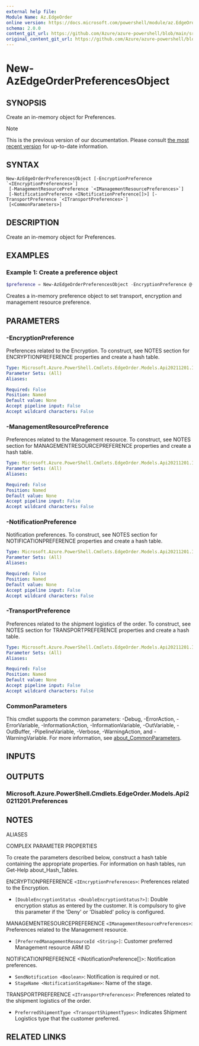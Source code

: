 ```yaml
---
external help file: 
Module Name: Az.EdgeOrder
online version: https://docs.microsoft.com/powershell/module/az.EdgeOrder/new-AzEdgeOrderPreferencesObject
schema: 2.0.0
content_git_url: https://github.com/Azure/azure-powershell/blob/main/src/EdgeOrder/help/New-AzEdgeOrderPreferencesObject.md
original_content_git_url: https://github.com/Azure/azure-powershell/blob/main/src/EdgeOrder/help/New-AzEdgeOrderPreferencesObject.md
---
```


# New-AzEdgeOrderPreferencesObject

## SYNOPSIS
Create an in-memory object for Preferences.

> [!NOTE]
>This is the previous version of our documentation. Please consult [the most recent version](/powershell/module/az.edgeorder/new-azedgeorderpreferencesobject) for up-to-date information.

## SYNTAX

```
New-AzEdgeOrderPreferencesObject [-EncryptionPreference `<IEncryptionPreferences>`]
 [-ManagementResourcePreference `<IManagementResourcePreferences>`]
 [-NotificationPreference <INotificationPreference[]>] [-TransportPreference `<ITransportPreferences>`]
 [<CommonParameters>]
```

## DESCRIPTION
Create an in-memory object for Preferences.

## EXAMPLES

### Example 1: Create a preference object
```powershell
$preference = New-AzEdgeOrderPreferencesObject -EncryptionPreference @{DoubleEncryptionStatus = "Disabled"} -TransportPreference @{PreferredShipmentType = "MicrosoftManaged"} -ManagementResourcePreference @{PreferredManagementResourceId = "/subscriptions/managementSubscriptionId/resourceGroups/resourceGroupName/providers/Microsoft.DataBoxEdge/DataBoxEdgeDevices/1GPUtest"}
```

Creates a in-memory preference object to set transport, encryption and management resource preference.

## PARAMETERS

### -EncryptionPreference
Preferences related to the Encryption.
To construct, see NOTES section for ENCRYPTIONPREFERENCE properties and create a hash table.

```yaml
Type: Microsoft.Azure.PowerShell.Cmdlets.EdgeOrder.Models.Api20211201.IEncryptionPreferences
Parameter Sets: (All)
Aliases:

Required: False
Position: Named
Default value: None
Accept pipeline input: False
Accept wildcard characters: False
```

### -ManagementResourcePreference
Preferences related to the Management resource.
To construct, see NOTES section for MANAGEMENTRESOURCEPREFERENCE properties and create a hash table.

```yaml
Type: Microsoft.Azure.PowerShell.Cmdlets.EdgeOrder.Models.Api20211201.IManagementResourcePreferences
Parameter Sets: (All)
Aliases:

Required: False
Position: Named
Default value: None
Accept pipeline input: False
Accept wildcard characters: False
```

### -NotificationPreference
Notification preferences.
To construct, see NOTES section for NOTIFICATIONPREFERENCE properties and create a hash table.

```yaml
Type: Microsoft.Azure.PowerShell.Cmdlets.EdgeOrder.Models.Api20211201.INotificationPreference[]
Parameter Sets: (All)
Aliases:

Required: False
Position: Named
Default value: None
Accept pipeline input: False
Accept wildcard characters: False
```

### -TransportPreference
Preferences related to the shipment logistics of the order.
To construct, see NOTES section for TRANSPORTPREFERENCE properties and create a hash table.

```yaml
Type: Microsoft.Azure.PowerShell.Cmdlets.EdgeOrder.Models.Api20211201.ITransportPreferences
Parameter Sets: (All)
Aliases:

Required: False
Position: Named
Default value: None
Accept pipeline input: False
Accept wildcard characters: False
```

### CommonParameters
This cmdlet supports the common parameters: -Debug, -ErrorAction, -ErrorVariable, -InformationAction, -InformationVariable, -OutVariable, -OutBuffer, -PipelineVariable, -Verbose, -WarningAction, and -WarningVariable. For more information, see [about_CommonParameters](http://go.microsoft.com/fwlink/?LinkID=113216).

## INPUTS

## OUTPUTS

### Microsoft.Azure.PowerShell.Cmdlets.EdgeOrder.Models.Api20211201.Preferences

## NOTES

ALIASES

COMPLEX PARAMETER PROPERTIES

To create the parameters described below, construct a hash table containing the appropriate properties. For information on hash tables, run Get-Help about_Hash_Tables.


ENCRYPTIONPREFERENCE `<IEncryptionPreferences>`: Preferences related to the Encryption.
  - `[DoubleEncryptionStatus <DoubleEncryptionStatus?>]`: Double encryption status as entered by the customer. It is compulsory to give this parameter if the 'Deny' or 'Disabled' policy is configured.

MANAGEMENTRESOURCEPREFERENCE `<IManagementResourcePreferences>`: Preferences related to the Management resource.
  - `[PreferredManagementResourceId <String>]`: Customer preferred Management resource ARM ID

NOTIFICATIONPREFERENCE <INotificationPreference[]>: Notification preferences.
  - `SendNotification <Boolean>`: Notification is required or not.
  - `StageName <NotificationStageName>`: Name of the stage.

TRANSPORTPREFERENCE `<ITransportPreferences>`: Preferences related to the shipment logistics of the order.
  - `PreferredShipmentType <TransportShipmentTypes>`: Indicates Shipment Logistics type that the customer preferred.

## RELATED LINKS

